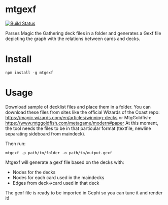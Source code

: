 # mtgexf 
[![Build Status](https://img.shields.io/travis/JvrBaena/mtgexf/master.svg?style=flat-square)](https://travis-ci.org/JvrBaena/mtgexf)

Parses Magic the Gathering deck files in a folder and generates a Gexf file depicting the graph with the relations between cards and decks.

# Install
```
npm install -g mtgexf
```

# Usage

Download sample of decklist files and place them in a folder. You can download these files from sites like the official Wizards of the Coast repo: https://magic.wizards.com/en/articles/winning-decks or MtgGoldfish: https://www.mtggoldfish.com/metagame/modern#paper
At this moment, the tool needs the files to be in that particular format (textfile, newline separating sideboard from maindeck).

Then run:

```
mtgexf -p path/to/folder -o path/to/output.gexf
```
Mtgexf will generate a gexf file based on the decks with:

- Nodes for the decks
- Nodes for each card used in the maindecks
- Edges from deck->card used in that deck

The gexf file is ready to be imported in Gephi so you can tune it and render it!
